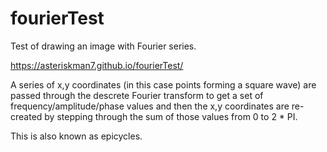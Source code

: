 # fourierTest
Test of drawing an image with Fourier series.

https://asteriskman7.github.io/fourierTest/

A series of x,y coordinates (in this case points forming a square wave) are passed through the descrete Fourier transform to get a set of frequency/amplitude/phase values and then the x,y coordinates are re-created by stepping through the sum of those values from 0 to 2 * PI.

This is also known as epicycles.
